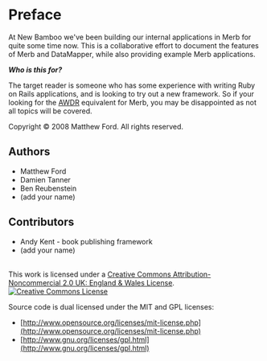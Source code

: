 # Preface

At New Bamboo we've been building our internal applications in Merb for quite some time now. This is a collaborative effort to document the features of Merb and DataMapper, while also providing example Merb applications.  

___Who is this for?___

The target reader is someone who has some experience with writing Ruby on Rails applications, and is looking to try out a new framework. So if your looking for the [AWDR](http://www.pragprog.com/titles/rails2) equivalent for Merb, you may be disappointed as not all topics will be covered.


Copyright &copy; 2008 Matthew Ford. All rights reserved. 

## Authors

* Matthew Ford
* Damien Tanner
* Ben Reubenstein
* (add your name)

## Contributors

* Andy Kent - book publishing framework
* (add your name)


<br />
This work is licensed under a <a rel="license" href="http://creativecommons.org/licenses/by-nc/2.0/uk/">Creative Commons Attribution-Noncommercial 2.0 UK: England & Wales License</a>.<a rel="license" href="http://creativecommons.org/licenses/by-nc/2.0/uk/">

<img alt="Creative Commons License" style="border-width:0" src="http://i.creativecommons.org/l/by-nc/2.0/uk/88x31.png" />
</a>

Source code is dual licensed under the MIT and GPL licenses:

* [http://www.opensource.org/licenses/mit-license.php](http://www.opensource.org/licenses/mit-license.php)
* [http://www.gnu.org/licenses/gpl.html](http://www.gnu.org/licenses/gpl.html)



